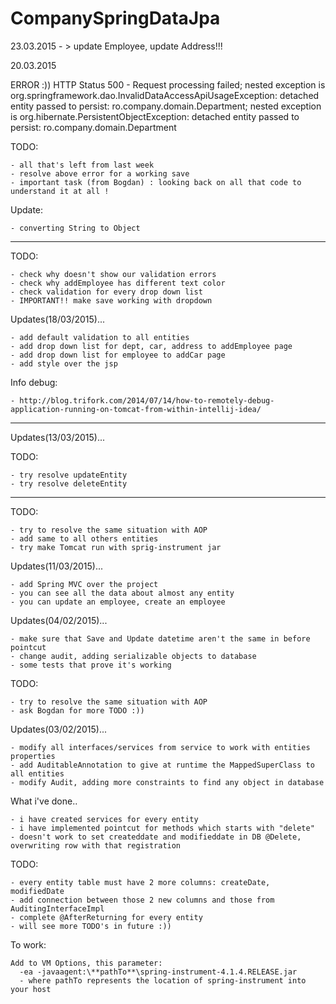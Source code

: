 # CompanySpringDataJpa

23.03.2015 - > update Employee, update Address!!!

20.03.2015

ERROR :))
HTTP Status 500 - Request processing failed; nested exception is org.springframework.dao.InvalidDataAccessApiUsageException: 
detached entity passed to persist: ro.company.domain.Department; nested exception is org.hibernate.PersistentObjectException: 
detached entity passed to persist: ro.company.domain.Department

TODO:

    - all that's left from last week 
    - resolve above error for a working save
    - important task (from Bogdan) : looking back on all that code to understand it at all ! 
    
Update:
    
    - converting String to Object

---------------------------------------------------
TODO:

    - check why doesn't show our validation errors
    - check why addEmployee has different text color
    - check validation for every drop down list
    - IMPORTANT!! make save working with dropdown

Updates(18/03/2015)...

    - add default validation to all entities
    - add drop down list for dept, car, address to addEmployee page
    - add drop down list for employee to addCar page
    - add style over the jsp

Info debug:

    - http://blog.trifork.com/2014/07/14/how-to-remotely-debug-application-running-on-tomcat-from-within-intellij-idea/

-------------------------------------------------
Updates(13/03/2015)...

TODO:
    
    - try resolve updateEntity
    - try resolve deleteEntity
--------------------------------------------------
TODO:

    - try to resolve the same situation with AOP
    - add same to all others entities
    - try make Tomcat run with sprig-instrument jar

Updates(11/03/2015)...

    - add Spring MVC over the project
    - you can see all the data about almost any entity
    - you can update an employee, create an employee

Updates(04/02/2015)...

    - make sure that Save and Update datetime aren't the same in before pointcut
    - change audit, adding serializable objects to database
    - some tests that prove it's working

TODO:

    - try to resolve the same situation with AOP
    - ask Bogdan for more TODO :))

Updates(03/02/2015)...

    - modify all interfaces/services from service to work with entities properties
    - add AuditableAnnotation to give at runtime the MappedSuperClass to all entities
    - modify Audit, adding more constraints to find any object in database

What i've done..

    - i have created services for every entity
    - i have implemented pointcut for methods which starts with "delete"
    - doesn't work to set createddate and modifieddate in DB @Delete, overwriting row with that registration

TODO:

    - every entity table must have 2 more columns: createDate, modifiedDate
    - add connection between those 2 new columns and those from AuditingInterfaceImpl
    - complete @AfterReturning for every entity
    - will see more TODO's in future :))

To work:

    Add to VM Options, this parameter:
      -ea -javaagent:\**pathTo**\spring-instrument-4.1.4.RELEASE.jar
      - where pathTo represents the location of spring-instrument into your host
